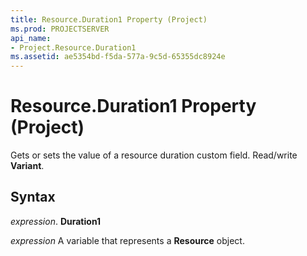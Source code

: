 ```yaml
---
title: Resource.Duration1 Property (Project)
ms.prod: PROJECTSERVER
api_name:
- Project.Resource.Duration1
ms.assetid: ae5354bd-f5da-577a-9c5d-65355dc8924e
---
```



# Resource.Duration1 Property (Project)

 Gets or sets the value of a resource duration custom field. Read/write **Variant**.


## Syntax

 _expression_. **Duration1**

 _expression_ A variable that represents a **Resource** object.


